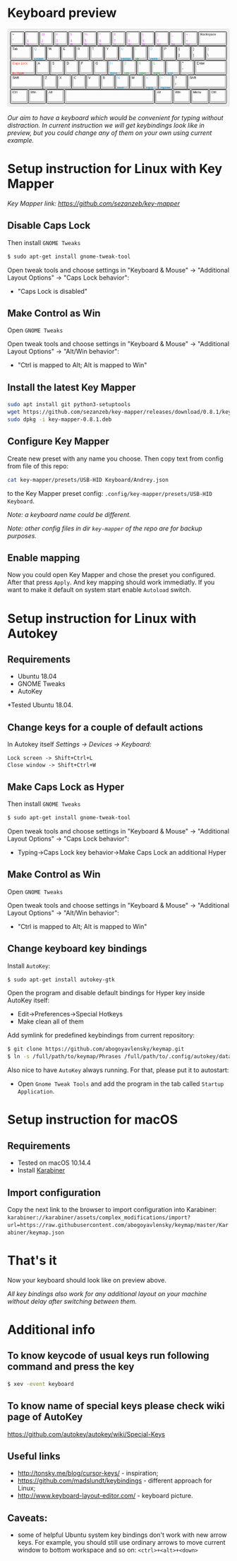 # Keyboard preview

![Keyboard preview](keyboard-layout.png?raw=true "Title")

*Our aim to have a keyboard which would be convenient for typing without distraction.
In current instruction we will get keybindings look like in preview,
but you could change any of them on your own using current example.*


# Setup instruction for Linux with Key Mapper

*Key Mapper link: https://github.com/sezanzeb/key-mapper*

## Disable Caps Lock

Then install `GNOME Tweaks`

```bash
$ sudo apt-get install gnome-tweak-tool
```

Open tweak tools and choose settings in
"Keyboard & Mouse" -> "Additional Layout Options" -> "Caps Lock behavior":

* "Caps Lock is disabled"


## Make Control as Win

Open `GNOME Tweaks`

Open tweak tools and choose settings in 
"Keyboard & Mouse" -> "Additional Layout Options" -> "Alt/Win behavior":

* "Ctrl is mapped to Alt; Alt is mapped to Win"

## Install the latest Key Mapper

```bash
sudo apt install git python3-setuptools
wget https://github.com/sezanzeb/key-mapper/releases/download/0.8.1/key-mapper-0.8.1.deb
sudo dpkg -i key-mapper-0.8.1.deb
```

## Configure Key Mapper

Create new preset with any name you choose. 
Then copy text from config from file of this repo:

```bash 
cat key-mapper/presets/USB-HID Keyboard/Andrey.json 
```

to the Key Mapper preset config: `.config/key-mapper/presets/USB-HID Keyboard`.

*Note: a keyboard name could be different.*

*Note: other config files in dir `key-mapper` of the repo are for backup purposes.*

## Enable mapping

Now you could open Key Mapper and chose the preset you configured.
After that press `Apply`. And key mapping should work immediatly.
If you want to make it default on system start enable `Autoload` switch.


# Setup instruction for Linux with Autokey

## Requirements

* Ubuntu 18.04
* GNOME Tweaks
* AutoKey

*Tested Ubuntu 18.04.

## Change keys for a couple of default actions

In Autokey itself *Settings -> Devices -> Keyboard:* 

```
Lock screen -> Shift+Ctrl+L
Close window -> Shift+Ctrl+W
```

## Make Caps Lock as Hyper

Then install `GNOME Tweaks`

```bash
$ sudo apt-get install gnome-tweak-tool
```

Open tweak tools and choose settings in
"Keyboard & Mouse" -> "Additional Layout Options" -> "Caps Lock behavior":

* Typing->Caps Lock key behavior->Make Caps Lock an additional Hyper


## Make Control as Win

Open `GNOME Tweaks`

Open tweak tools and choose settings in 
"Keyboard & Mouse" -> "Additional Layout Options" -> "Alt/Win behavior":

* "Ctrl is mapped to Alt; Alt is mapped to Win"


## Change keyboard key bindings

Install `AutoKey`:

```bash
$ sudo apt-get install autokey-gtk
```

Open the program and disable default bindings for Hyper key inside AutoKey
itself:

* Edit->Preferences->Special Hotkeys
* Make clean all of them

Add symlink for predefined keybindings from current repository:

```bash
$ git clone https://github.com/abogoyavlensky/keymap.git
$ ln -s /full/path/to/keymap/Phrases /full/path/to/.config/autokey/data/Phrases
```

Also nice to have `AutoKey` always running. For that, please put it to
autostart:

* Open `Gnome Tweak Tools` and add the program in the tab called
`Startup Application`.

# Setup instruction for macOS

## Requirements
* Tested on macOS 10.14.4
* Install [Karabiner](https://pqrs.org/osx/karabiner/index.html)

## Import configuration

Copy the next link to the browser to import configuration into Karabiner:
`karabiner://karabiner/assets/complex_modifications/import?url=https://raw.githubusercontent.com/abogoyavlensky/keymap/master/Karabiner/keymap.json`

# That's it

Now your keyboard should look like on preview above.

*All key bindings also work for any additional layout on your machine
without delay after switching between them.*

# Additional info

## To know keycode of usual keys run following command and press the key

```bash
$ xev -event keyboard
```

## To know name of special keys please check wiki page of AutoKey

https://github.com/autokey/autokey/wiki/Special-Keys

## Useful links

* http://tonsky.me/blog/cursor-keys/ - inspiration;
* https://github.com/madslundt/keybindings - different approach for Linux;
* http://www.keyboard-layout-editor.com/ - keyboard picture.

## Caveats:

* some of helpful Ubuntu system key bindings don't work with new arrow
keys. For example, you should still use ordinary arrows to move
current window to bottom workspace and so on: `<ctrl>+<alt>+<down>`
